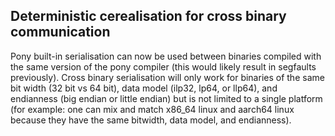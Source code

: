 ## Deterministic cerealisation for cross binary communication

Pony built-in serialisation can now be used between binaries compiled with the same version of the pony compiler (this would likely result in segfaults previously). Cross binary serialisation will only work for binaries of the same bit width (32 bit vs 64 bit), data model (ilp32, lp64, or llp64), and endianness (big endian or little endian) but is not limited to a single platform (for example: one can mix and match x86_64 linux and aarch64 linux because they have the same bitwidth, data model, and endianness).
